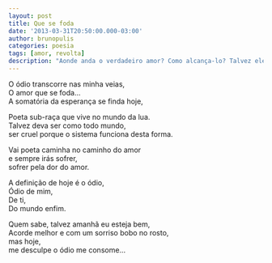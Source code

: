 ```yaml
---
layout: post
title: Que se foda
date: '2013-03-31T20:50:00.000-03:00'
author: brunopulis
categories: poesia
tags: [amor, revolta]
description: "Aonde anda o verdadeiro amor? Como alcança-lo? Talvez ele seja alguém e não tão abstrato quanto pensamos."
---
```


O ódio transcorre nas minha veias, <br />
O amor que se foda... <br />
A somatória da esperança se finda hoje, <br />

Poeta sub-raça que vive no mundo da lua. <br />
Talvez deva ser como todo mundo, <br />
ser cruel porque o sistema funciona desta forma. <br />

Vai poeta caminha no caminho do amor <br />
e sempre irás sofrer,<br />
sofrer pela dor do amor.<br />

A definição de hoje é o ódio, <br />
Ódio de mim, <br />
De ti, <br />
Do mundo enfim. <br />

Quem sabe, talvez amanhã eu esteja bem, <br />
Acorde melhor e com um sorriso bobo no rosto, <br />
mas hoje, <br />
me desculpe o ódio me consome...